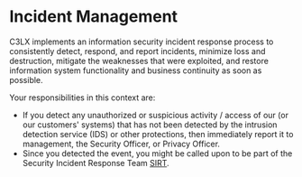 # Incident Management

C3LX implements an information security incident response process to consistently detect, respond, and report incidents, minimize loss and destruction, mitigate the weaknesses that were exploited, and restore information system functionality and business continuity as soon as possible.

Your responsibilities in this context are:
- If you detect any unauthorized or suspicious activity / access of our (or our customers' systems) that has not been detected by the intrusion detection service (IDS) or other protections, then immediately report it to management, the Security Officer, or Privacy Officer.
- Since you detected the event, you might be called upon to be part of the Security Incident Response Team [SIRT](http://www.c3lx.com/policies#incident-response-policy).
